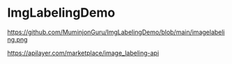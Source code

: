 # ImgLabelingDemo

https://github.com/MuminjonGuru/ImgLabelingDemo/blob/main/imagelabeling.png

https://apilayer.com/marketplace/image_labeling-api
